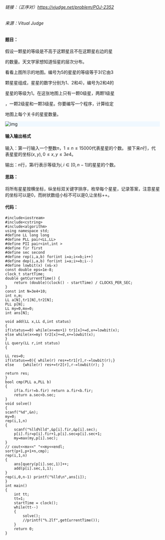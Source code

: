 ###### 链接：（正序对）https://vjudge.net/problem/POJ-2352
###### 来源：Vitual Judge

#### 题目：
假设一颗星的等级是不高于这颗星且不在这颗星右边的星

的数量。天文学家想知道恒星的层次分布。

看看上图所示的地图。编号为5的星星的等级等于3(它由3

颗星星组成，星星的数字分别为1、2和4)，编号为2和4的

星星的等级为1。在这张地图上只有一颗0级星，两颗1级星

，一颗2级星和一颗3级星。你要编写一个程序，计算给定

 地图上每个关卡的星星数量。

<div width="300px" style="background-color: aliceblue;">
<img src="https://vj.csgrandeur.cn/fd47938575a43734c7155490c64a749e?v=1675512192" alt="img">
</div>


#### 输入输出格式
输入：第一行输入一个整数$n$，$1\le n\le 15000$代表星星的个数。
接下来$n$行，代表星星的坐标$(x,y),0\le x,y\le 3e4$。

输出：$n$行，第$i$行表示等级为$i,i\in[0,n-1]$的星星的个数。

#### 思路：
将所有星星按横坐标，纵坐标双关键字排序，枚举每个星星，记录答案，注意星星的坐标可以是$0$，而树状数组小标不可以是$0$,让坐标++。

#### 代码：
    #include<iostream>
    #include<cstring>
    #include<algorithm>
    using namespace std;
    #define LL long long 
    #define PLL pair<LL,LL>
    #define PII pair<int,int >
    #define fir first
    #define sec second
    #define rep(i,a,b) for(int i=a;i<=b;i++)
    #define dep(i,a,b) for(int i=a;i>=b;i--)
    #define lowbit(x) (x&-x)
    const double eps=1e-8;
    clock_t startTime;
    double getCurrentTime() {
        return (double)(clock() - startTime) / CLOCKS_PER_SEC;
    }
    const int N=3e4+10;
    int n,m;
    LL a[N],tr1[N],tr2[N];
    PLL p[N];
    LL my=0,mx=0;
    int ans[N];

    void add(LL x,LL d,int status)
    {
    if(status==0) while(x<=mx+1) tr1[x]+=d,x+=lowbit(x);
    else while(x<=my) tr2[x]+=d,x+=lowbit(x);
    }
    LL query(LL r,int status)
    {

    LL res=0;
    if(status==0){ while(r) res+=tr1[r],r-=lowbit(r);}
    else    {while(r) res+=tr2[r],r-=lowbit(r); }

    return res;
    }
    bool cmp(PLL a,PLL b)
    {
        if(a.fir!=b.fir) return a.fir<b.fir;
        return a.sec<b.sec;
    }
    void solve()
    {
    scanf("%d",&n);
    my=0;
    rep(i,1,n)
    {
        scanf("%lld%lld",&p[i].fir,&p[i].sec);
        p[i].fir=p[i].fir+1,p[i].sec=p[i].sec+1;
        my=max(my,p[i].sec);
    }
    // cout<<mx<<" "<<my<<endl;
    sort(p+1,p+1+n,cmp);
    rep(i,1,n)
    {
        ans[query(p[i].sec,1)]++;
        add(p[i].sec,1,1);
    }
    rep(i,0,n-1) printf("%lld\n",ans[i]);
    }
    int main()
    {
        int tt;
        tt=1;
        startTime = clock();
        while(tt--)
        {
            solve();
            //printf("%.2lf",getCurrentTime());
        }
        return 0;
    }
